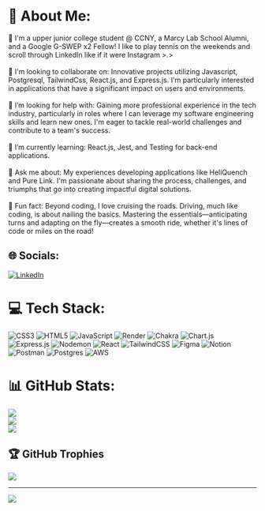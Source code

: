 # 💫 About Me:
🔭 I'm a upper junior college student @ CCNY, a Marcy Lab School Alumni, and a Google G-SWEP x2 Fellow! I like to play tennis on the weekends and scroll through LinkedIn like if it were Instagram >.>
<br>
<br>
🚻 I'm looking to collaborate on: Innovative projects utilizing Javascript, Postgresql, TailwindCss, React.js, and Express.js. I'm particularly interested in applications that have a significant impact on users and environments.
<br>
<br>
🤝 I’m looking for help with: Gaining more professional experience in the tech industry, particularly in roles where I can leverage my software engineering skills and learn new ones. I'm eager to tackle real-world challenges and contribute to a team's success.
<br>
<br>
🌱 I’m currently learning: React.js, Jest, and Testing for back-end applications.
<br>
<br>
💬 Ask me about: My experiences developing applications like HeliQuench and Pure Link. I'm passionate about sharing the process, challenges, and triumphs that go into creating impactful digital solutions.
<br>
<br>
🚗 Fun fact: Beyond coding, I love cruising the roads. Driving, much like coding, is about nailing the basics. Mastering the essentials—anticipating turns and adapting on the fly—creates a smooth ride, whether it's lines of code or miles on the road!


## 🌐 Socials:
[![LinkedIn](https://img.shields.io/badge/LinkedIn-%230077B5.svg?logo=linkedin&logoColor=white)](https://www.linkedin.com/in/joseph-g-807ab2224/)


# 💻 Tech Stack:
![CSS3](https://img.shields.io/badge/css3-%231572B6.svg?style=for-the-badge&logo=css3&logoColor=white) ![HTML5](https://img.shields.io/badge/html5-%23E34F26.svg?style=for-the-badge&logo=html5&logoColor=white) ![JavaScript](https://img.shields.io/badge/javascript-%23323330.svg?style=for-the-badge&logo=javascript&logoColor=%23F7DF1E) ![Render](https://img.shields.io/badge/Render-%46E3B7.svg?style=for-the-badge&logo=render&logoColor=white) ![Chakra](https://img.shields.io/badge/chakra-%234ED1C5.svg?style=for-the-badge&logo=chakraui&logoColor=white) ![Chart.js](https://img.shields.io/badge/chart.js-F5788D.svg?style=for-the-badge&logo=chart.js&logoColor=white) ![Express.js](https://img.shields.io/badge/express.js-%23404d59.svg?style=for-the-badge&logo=express&logoColor=%2361DAFB) ![Nodemon](https://img.shields.io/badge/NODEMON-%23323330.svg?style=for-the-badge&logo=nodemon&logoColor=%BBDEAD) ![React](https://img.shields.io/badge/react-%2320232a.svg?style=for-the-badge&logo=react&logoColor=%2361DAFB) ![TailwindCSS](https://img.shields.io/badge/tailwindcss-%2338B2AC.svg?style=for-the-badge&logo=tailwind-css&logoColor=white) ![Figma](https://img.shields.io/badge/figma-%23F24E1E.svg?style=for-the-badge&logo=figma&logoColor=white) ![Notion](https://img.shields.io/badge/Notion-%23000000.svg?style=for-the-badge&logo=notion&logoColor=white) ![Postman](https://img.shields.io/badge/Postman-FF6C37?style=for-the-badge&logo=postman&logoColor=white) ![Postgres](https://img.shields.io/badge/postgres-%23316192.svg?style=for-the-badge&logo=postgresql&logoColor=white)  ![AWS](https://img.shields.io/badge/AWS-%23FF9900.svg?style=for-the-badge&logo=amazon-aws&logoColor=white)
# 📊 GitHub Stats:
![](https://github-readme-stats.vercel.app/api?username=Joeyyyys&theme=react&hide_border=true&include_all_commits=true&count_private=true)<br/>
![](https://github-readme-streak-stats.herokuapp.com/?user=Joeyyyys&theme=react&hide_border=true)<br/>
![](https://github-readme-stats.vercel.app/api/top-langs/?username=Joeyyyys&theme=react&hide_border=true&include_all_commits=true&count_private=true&layout=compact)

## 🏆 GitHub Trophies
![](https://github-profile-trophy.vercel.app/?username=Joeyyyys&theme=discord&no-frame=false&no-bg=false&margin-w=4)

---
[![](https://visitcount.itsvg.in/api?id=Joeyyyys&icon=0&color=0)](https://visitcount.itsvg.in)

<!-- Proudly created with GPRM ( https://gprm.itsvg.in ) -->
